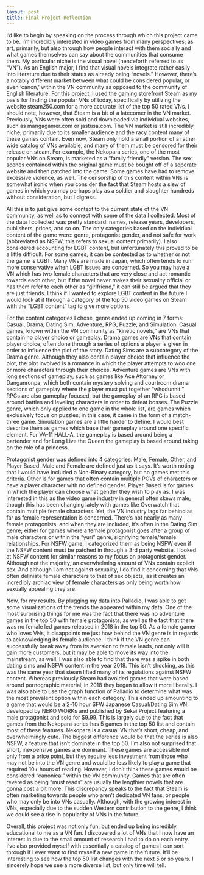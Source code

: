 ```yaml
---
layout: post
title: Final Project Reflection
---
```


I’d like to begin by speaking on the process through which this project came to be. I’m incredibly interested in video games from many perspectives; as art, primarily, but also through how people interact with them socially and what games themselves can say about the communities that consume them. My particular niche is the visual novel (henceforth referred to as “VN”). As an English major, I find that visual novels integrate rather easily into literature due to their status as already being “novels.” However, there’s a notably different market between what could be considered popular, or even ‘canon,’ within the VN community as opposed to the community of English literature. For this project, I used the gaming storefront Steam as my basis for finding the popular VNs of today, specifically by utilizing the website steam250.com for a more accurate list of the top 50 rated VNs. I should note, however, that Steam is a bit of a latecomer in the VN market. Previously, VNs were often sold and downloaded via individual websites, such as mangagamer.com or jastusa.com. The VN market is still incredibly niche, primarily due to its smaller audience and the racy content many of these games contain. Even now, Steam only hold a small portion of a rather wide catalog of VNs available, and many of them must be censored for their release on steam. For example, the Nekopara series, one of the most popular VNs on Steam, is marketed as a “family friendly” version. The sex scenes contained within the original game must be bought off of a seperate website and then patched into the game. Some games have had to remove excessive violence, as well. The censorship of this content within VNs is somewhat ironic when you consider the fact that Steam hosts a slew of games in which you may perhaps play as a soldier and slaughter hundreds without consideration, but I digress. 

All this is to just give some context to the current state of the VN community, as well as to connect with some of the data I collected. Most of the data I collected was pretty standard: names, release years, developers, publishers, prices, and so on. The only categories based on the individual content of the game were: genre, protagonist gender, and not safe for work (abbreviated as NSFW; this refers to sexual content primarily). I also considered accounting for LGBT content, but unfortunately this proved to be a little difficult. For some games, it can be contested as to whether or not the game is LGBT. Many VNs are made in Japan, which often tends to run more conservative when LGBT issues are concerned. So you may have a VN which has two female characters that are very close and act romantic towards each other, but if the novel never makes their sexuality official or has them refer to each other as “girlfriend,” it can still be argued that they are just friends. I think if I wanted to explore LGBT content in the future I would look at it through a category of the top 50 video games on Steam with the “LGBT content” tag to give more options. 

For the content categories I chose, genre ended up coming in 7 forms: Casual, Drama, Dating Sim, Adventure, RPG, Puzzle, and Simulation. Casual games, known within the VN community as “kinetic novels,” are VNs that contain no player choice or gameplay. Drama games are VNs that contain player choice, often done through a series of options a player is given in order to influence the plot of the story. Dating Sims are a subcategory of the Drama genre. Although they also contain player choice that influence the plot, the plot involved is a romance in which the player attempts to woo one or more characters through their choices. Adventure games are VNs with long sections of gameplay, such as games like Ace Attorney or Danganronpa, which both contain mystery solving and courtroom drama sections of gameplay where the player must put together “whodunnit.” RPGs are also gameplay focused, but the gameplay of an RPG is based around battles and leveling characters in order to defeat bosses. The Puzzle genre, which only applied to one game in the whole list, are games which exclusively focus on puzzles; in this case, it came in the form of a match-three game. Simulation games are a little harder to define. I would best describe them as games which base their gameplay around one specific element. For VA-11 HALL-A, the gameplay is based around being a bartender and for Long Live the Queen the gameplay is based around taking on the role of a princess.

Protagonist gender was defined into 4 categories: Male, Female, Other, and Player Based. Male and Female are defined just as it says. It’s worth noting that I would have included a Non-Binary category, but no games met this criteria. Other is for games that often contain multiple POVs of characters or have a player character with no defined gender. Player Based is for games in which the player can choose what gender they wish to play as. I was interested in this as the video game industry in general often skews male; though this has been changing lately with games like Overwatch that contain multiple female characters. Yet, the VN industry lags far behind as far as female representation is concerned. There’s not nearly as many female protagonists, and when they are included, it’s often in the Dating Sim genre; either for games where a female protagonist goes after a group of male characters or within the “yuri” genre, signifying female/female relationships. For NSFW game, I categorized them as being NSFW even if the NSFW content must be patched in through a 3rd party website. I looked at NSFW content for similar reasons to my focus on protagonist gender. Although not the majority, an overwhelming amount of VNs contain explicit sex. And although I am not against sexuality, I do find it concerning that VNs often deliniate female characters to that of sex objects, as it creates an incredibly archiac view of female characters as only being worth how sexually appealing they are.

Now, for my results. By plugging my data into Palladio, I was able to get some visualizations of the trends the appeared within my data. One of the most surprising things for me was the fact that there was no adventure games in the top 50 with female protagonists, as well as the fact that there was no female led games released in 2018 in the top 50. As a female gamer who loves VNs, it disappoints me just how behind the VN genre is in regards to acknowledging its female audience. I think if the VN genre can successfully break away from its aversion to female leads, not only will it gain more customers, but it may be able to move its way into the mainstream, as well. I was also able to find that there was a spike in both dating sims and NSFW content in the year 2018. This isn’t shocking, as this was the same year that steam lifted many of its regulations against NSFW content. Whereas previously Steam had avoided games that were based around pornographic material, in 2018 they began to allow it more liberally. I was also able to use the graph function of Palladio to determine what was the most prevalent option within each category. This ended up amounting to a game that would be a 2-10 hour SFW Japanese Casual/Dating Sim VN developed by NEKO WORKs and published by Sekai Project featuring a male protagonist and sold for $9.99. This is largely due to the fact that games from the Nekopara series has 5 games in the top 50 list and contain most of these features. Nekopara is a casual VN that’s short, cheap, and overwhelmingly cute. The biggest difference would be that the series is also NSFW, a feature that isn’t dominate in the top 50. I’m also not surprised that short, inexpensive games are dominant. These games are accessible not only from a price point, but they require less investment from those who may not be into the VN genre and would be less likely to play a game that required 10+ hours of reading. However, I don’t think these games would be considered “canonical” within the VN community. Games that are often revered as being “must reads” are usually the lengthier novels that are gonna cost a bit more. This discrepancy speaks to the fact that Steam is often marketing towards people who aren’t dedicated VN fans, or people who may only be into VNs casually. Although, with the growing interest in VNs, especially due to the sudden Western contribution to the genre, I think we could see a rise in popularity of VNs in the future.

Overall, this project was not only fun, but ended up being incredibly educational to me as a VN fan. I discovered a lot of VNs that I now have an interest in due to the small amount of research I had to do on each entry. I’ve also provided myself with essentially a catalog of games I can sort through if I ever want to find myself a new game in the future. It’ll be interesting to see how the top 50 list changes with the next 5 or so years. I sincerely hope we see a more diverse list, but only time will tell. 
